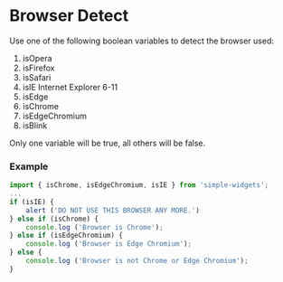 # Browser Detect

Use one of the following boolean variables to detect the browser used:
1.  isOpera
2.  isFirefox
3.  isSafari
4.  isIE Internet Explorer 6-11
5.  isEdge
6.  isChrome
7.  isEdgeChromium
8.  isBlink

Only one variable will be true, all others will be false.

### Example

```js
import { isChrome, isEdgeChromium, isIE } from 'simple-widgets';
...
if (isIE) {
    alert ('DO NOT USE THIS BROWSER ANY MORE.')
} else if (isChrome) {
    console.log ('Browser is Chrome');
} else if (isEdgeChromium) {
    console.log ('Browser is Edge Chromium');
} else {
    console.log ('Browser is not Chrome or Edge Chromium');
}
```


